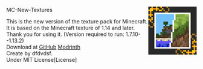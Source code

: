 MC-New-Textures
<img align="right" alt="Logo" width="128" height="128" src="https://github.com/song682/MC-New-Textures/blob/main/pack%20info&icon/now/pack_modern_v5_128x.png">

This is the new version of the texture pack for Minecraft. It is based on the Minecraft texture of 1.14 and later. Thank you for using it. (Version required to run: 1.7.10--1.13.2)   
Download at 
[GitHub](https://github.com/song682/MC-New-Textures) 
[Modrinth](https://modrinth.com/resourcepack/mc-new-textures)           
Create by dfdvdsf.   
Under MIT License[License]


